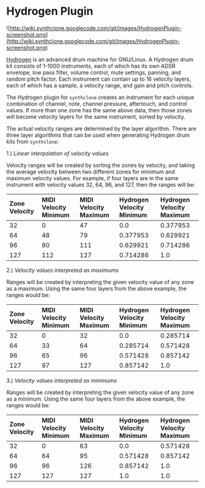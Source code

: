 # Hydrogen Plugin #

![http://wiki.synthclone.googlecode.com/git/images/HydrogenPlugin-screenshot.png](http://wiki.synthclone.googlecode.com/git/images/HydrogenPlugin-screenshot.png)

[Hydrogen](http://www.hydrogen-music.org) is an advanced drum machine for GNU/Linux.  A Hydrogen drum kit consists of 1-1000 instruments, each of which has its own ADSR envelope, low pass filter, volume control, mute settings, panning, and random pitch factor.  Each instrument can contain up to 16 velocity layers, each of which has a sample, a velocity range, and gain and pitch controls.

The Hydrogen plugin for `synthclone` creates an instrument for each unique combination of channel, note, channel pressure, aftertouch, and control values.  If more than one zone has the same above data, then those zones will become velocity layers for the same instrument, sorted by velocity.

The actual velocity ranges are determined by the layer algorithm.  There are three layer algorithms that can be used when generating Hydrogen drum kits from `synthclone`:

1.) _Linear interpolation of velocity values_

Velocity ranges will be created by sorting the zones by velocity, and taking the average velocity between two different zones for minimum and maximum velocity values.  For example, if four layers are in the same instrument with velocity values 32, 64, 96, and 127, then the ranges will be:

| **Zone Velocity** | **MIDI Velocity Minimum** | **MIDI Velocity Maximum** | **Hydrogen Velocity Minimum** | **Hydrogen Velocity Maximum** |
|:------------------|:--------------------------|:--------------------------|:------------------------------|:------------------------------|
| 32 | 0 | 47 | 0.0 | 0.377953 |
| 64 | 48 | 79 | 0.377953 | 0.629921 |
| 96 | 80 | 111 | 0.629921 | 0.714286 |
| 127 | 112 | 127 | 0.714286 | 1.0 |

2.) _Velocity values interpreted as maximums_

Ranges will be created by interpreting the given velocity value of any zone as a maximum.  Using the same four layers from the above example, the ranges would be:

| **Zone Velocity** | **MIDI Velocity Minimum** | **MIDI Velocity Maximum** | **Hydrogen Velocity Minimum** | **Hydrogen Velocity Maximum** |
|:------------------|:--------------------------|:--------------------------|:------------------------------|:------------------------------|
| 32 | 0 | 32 | 0.0 | 0.285714 |
| 64 | 33 | 64 | 0.285714 | 0.571428 |
| 96 | 65 | 96 | 0.571428 | 0.857142 |
| 127 | 97 | 127 | 0.857142 | 1.0 |

3.) _Velocity values interpreted as minimums_

Ranges will be created by interpreting the given velocity value of any zone as a minimum.  Using the same four layers from the above example, the ranges would be:

| **Zone Velocity** | **MIDI Velocity Minimum** | **MIDI Velocity Maximum** | **Hydrogen Velocity Minimum** | **Hydrogen Velocity Maximum** |
|:------------------|:--------------------------|:--------------------------|:------------------------------|:------------------------------|
| 32 | 0 | 63 | 0.0 | 0.571428 |
| 64 | 64 | 95 | 0.571428 | 0.857142 |
| 96 | 96 | 126 | 0.857142 | 1.0 |
| 127 | 127 | 127 | 1.0 | 1.0 |